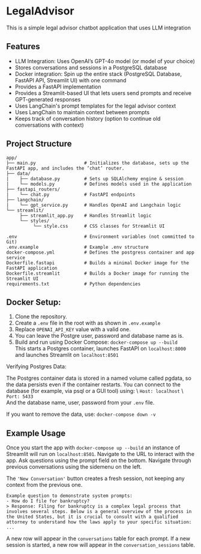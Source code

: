 # LegalAdvisor
This is a simple legal advisor chatbot application that uses LLM integration


## Features

- LLM Integration: Uses OpenAI’s GPT-4o model (or model of your choice)
- Stores conversations and sessions in a PostgreSQL database
- Docker integration: Spin up the entire stack (PostgreSQL Database, FastAPI API, Streamlit UI) with one command
- Provides a FastAPI implementation
- Provides a Streamlit-based UI that lets users send prompts and receive GPT-generated responses
- Uses LangChain's prompt templates for the legal advisor context
- Uses LangChain to maintain context between prompts
- Keeps track of conversation history (option to continue old conversations with context)

## Project Structure

```
app/
├── main.py                  # Initializes the database, sets up the FastAPI app, and includes the ‘chat’ router.
├── data/
|    ├── database.py         # Sets up SQLAlchemy engine & session  
|    └── models.py           # Defines models used in the application             
├── fastapi_routers/
|    └── chat.py             # FastAPI endpoints  
├── langchain/
|    └── gpt_service.py      # Handles OpenAI and Langchain logic 
└── streamlit/
     ├── streamlit_app.py    # Handles Streamlit logic  
     └── styles/              
          └── style.css      # CSS classes for Streamlit UI 

.env                         # Environment variables (not committed to Git)
.env.example                 # Example .env structure
docker-compose.yml           # Defines the postgress container and app service
Dockerfile.fastapi           # Builds a minimal Docker image for the FastAPI application
Dockerfile.streamlit         # Builds a Docker image for running the Streamlit UI
requirements.txt             # Python dependencies
```

## Docker Setup:

1. Clone the repository.
2. Create a `.env` file in the root with as shown in ```.env.example```   
3. Replace `OPENAI_API_KEY` value with a valid one.
4. You can leave the Postgre user, password and database name as is.
5. Build and run using Docker Compose: ```docker-compose up --build``` \
   This starts a Postgres container, launches FastAPI on `localhost:8000` and launches Streamlit on `localhost:8501`

Verifying Postgres Data:

The Postgres container data is stored in a named volume called pgdata, so the data persists even if the container restarts. You can connect to the database (for example, via psql or a GUI tool) using: \ 
`Host: localhost` \ 
`Port: 5433` \
And the database name, user, password from your `.env` file.

If you want to remove the data, use: `docker-compose down -v`

## Example Usage

Once you start the app with ```docker-compose up --build``` an instance of Streamlit will run on ```localhost:8501```.
Navigate to the URL to interact with the app.
Ask questions using the prompt field on the bottom.
Navigate through previous conversations using the sidemenu on the left.

The `'New Conversation'` button creates a fresh session, not keeping any context from the previous one.


```
Example question to demonstrate system prompts:
- How do I file for bankruptcy?
> Response: Filing for bankruptcy is a complex legal process that involves several steps. Below is a general overview of the process in the United States, but it is crucial to consult with a qualified attorney to understand how the laws apply to your specific situation:
...
```


A new row will appear in the `conversations` table for each prompt. 
If a new session is started, a new row will appear in the `conversation_sessions` table.
